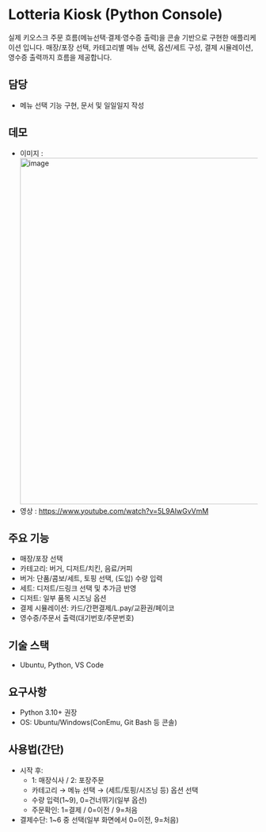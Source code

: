 # Lotteria Kiosk (Python Console)

실제 키오스크 주문 흐름(메뉴선택·결제·영수증 출력)을 콘솔 기반으로 구현한 애플리케이션 입니다.
매장/포장 선택, 카테고리별 메뉴 선택, 옵션/세트 구성, 결제 시뮬레이션, 영수증 출력까지 흐름을 제공합니다.

## 담당

- 메뉴 선택 기능 구현, 문서 및 일일일지 작성

## 데모

- 이미지 : <img width="500" height="700" alt="image" src="https://github.com/user-attachments/assets/fcc28c4e-8e9c-49d4-81c6-ee585b58a513" />
- 영상 : https://www.youtube.com/watch?v=5L9AIwGvVmM

## 주요 기능
- 매장/포장 선택
- 카테고리: 버거, 디저트/치킨, 음료/커피
- 버거: 단품/콤보/세트, 토핑 선택, (도입) 수량 입력
- 세트: 디저트/드링크 선택 및 추가금 반영
- 디저트: 일부 품목 시즈닝 옵션
- 결제 시뮬레이션: 카드/간편결제/L.pay/교환권/페이코
- 영수증/주문서 출력(대기번호/주문번호)

## 기술 스택
- Ubuntu, Python, VS Code

## 요구사항
- Python 3.10+ 권장
- OS: Ubuntu/Windows(ConEmu, Git Bash 등 콘솔)

## 사용법(간단)
- 시작 후:
  - 1: 매장식사 / 2: 포장주문
  - 카테고리 → 메뉴 선택 → (세트/토핑/시즈닝 등) 옵션 선택
  - 수량 입력(1~9), 0=건너뛰기(일부 옵션)
  - 주문확인: 1=결제 / 0=이전 / 9=처음
- 결제수단: 1~6 중 선택(일부 화면에서 0=이전, 9=처음)
